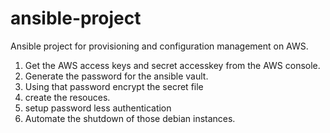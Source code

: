 # ansible-project
 Ansible project for provisioning and configuration management on AWS.

1. Get the AWS access keys and secret accesskey from the AWS console.
2. Generate the password for the ansible vault.
3. Using that password encrypt the secret file
4. create the resouces.
5. setup password less authentication
6. Automate the shutdown of those debian instances.